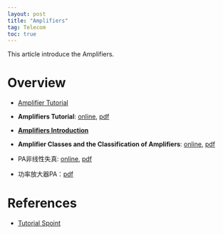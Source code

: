 ```yaml
---
layout: post
title: "Amplifiers"
tag: Telecom
toc: true
---
```


This article introduce the Amplifiers.

<!--more-->

# Overview

* [Amplifier Tutorial](/docs/amplifiers_tutorial.pdf)

* **Amplifiers Tutorial**: [online](https://www.tutorialspoint.com/amplifiers/transistor_overview.htm), [pdf](/docs/Amplifiers_Quick_Guide.pdf)
* [**Amplifiers Introduction**](https://www.electronics-tutorials.ws/amplifier/amp_1.html)
* **Amplifier Classes and the Classification of Amplifiers**: [online](https://www.electronics-tutorials.ws/amplifier/amplifier-classes.html), [pdf](/docs/Amplifier_Classes_and_Classification_of_Amplifiers.pdf)
* PA非线性失真: [online](https://zhuanlan.zhihu.com/p/461837181), [pdf](/docs/What_is_non_linearization_in_PA.pdf)
* 功率放大器PA：[pdf](/docs/Power_Amplifiers_PA.pdf)

# References

* [Tutorial Spoint](https://www.tutorialspoint.com)

